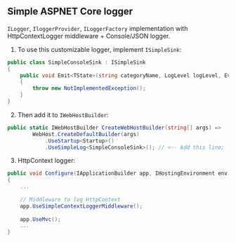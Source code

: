 ## Simple ASPNET Core logger

`ILogger`, `IloggerProvider`, `ILoggerFactory` implementation with HttpContextLogger middleware + Console/JSON logger.

1) To use this customizable logger, implement `ISimpleSink`:

```csharp
public class SimpleConsoleSink : ISimpleSink
{
    public void Emit<TState>(string categoryName, LogLevel logLevel, EventId eventId, TState state, Exception exception, string message)
    {
        throw new NotImplementedException();
    }
}
```

2) Then add it to `IWebHostBuilder`:
```csharp
public static IWebHostBuilder CreateWebHostBuilder(string[] args) =>
        WebHost.CreateDefaultBuilder(args)
            .UseStartup<Startup>()
            .UseSimpleLog<SimpleConsoleSink>(); // <-- Add this line;
```

3) HttpContext logger:

```csharp
public void Configure(IApplicationBuilder app, IHostingEnvironment env)
{
    ...
    
    // Middleware to log HttpContext
    app.UseSimpleContextLoggerMiddleware();
    
    app.UseMvc();
    ...
}
```
